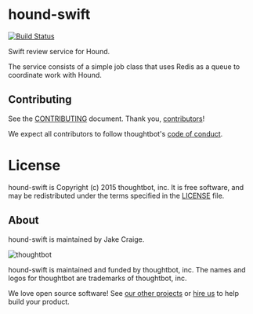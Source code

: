 # hound-swift

[![Build Status](https://circleci.com/gh/thoughtbot/hound-swift/tree/master.svg?style=svg)](https://circleci.com/gh/thoughtbot/hound-swift/tree/master)

Swift review service for Hound.

The service consists of a simple job class that uses Redis as a queue to
coordinate work with Hound.

## Contributing

See the [CONTRIBUTING] document.
Thank you, [contributors]!

We expect all contributors to follow thoughtbot's [code of conduct].

[CONTRIBUTING]: CONTRIBUTING.md
[contributors]: https://github.com/thoughtbot/$(REPO_NAME)/graphs/contributors
[code of conduct]: https://thoughtbot.com/open-source-code-of-conduct

# License

hound-swift is Copyright (c) 2015 thoughtbot, inc. It is free software,
and may be redistributed under the terms specified in the [LICENSE] file.

[LICENSE]: /LICENSE

About
-----

hound-swift is maintained by Jake Craige.

![thoughtbot](https://thoughtbot.com/logo.png)

hound-swift is maintained and funded by thoughtbot, inc.
The names and logos for thoughtbot are trademarks of thoughtbot, inc.

We love open source software!
See [our other projects][community]
or [hire us][hire] to help build your product.

[community]: https://thoughtbot.com/community?utm_source=github
[hire]: https://thoughtbot.com/hire-us?utm_source=github
